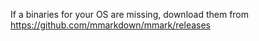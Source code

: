 If a binaries for your OS are missing, download them from https://github.com/mmarkdown/mmark/releases
